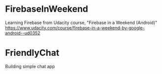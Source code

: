 # FirebaseInWeekend
Learning Firebase from Udacity course, "Firebase in a Weekend (Android)" 
https://www.udacity.com/course/firebase-in-a-weekend-by-google-android--ud0352

# FriendlyChat
Building simple chat app

